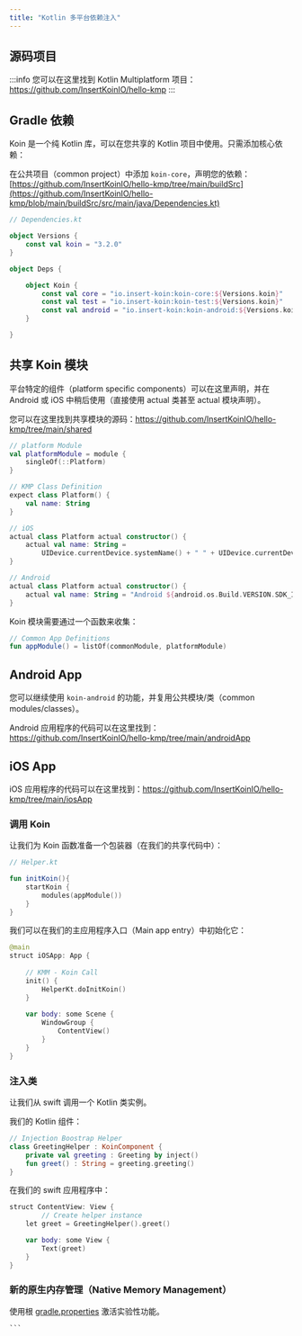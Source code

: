 ```yaml
---
title: "Kotlin 多平台依赖注入"
---
```

## 源码项目

:::info
您可以在这里找到 Kotlin Multiplatform 项目：https://github.com/InsertKoinIO/hello-kmp
:::

## Gradle 依赖

Koin 是一个纯 Kotlin 库，可以在您共享的 Kotlin 项目中使用。只需添加核心依赖：

在公共项目（common project）中添加 `koin-core`，声明您的依赖：[https://github.com/InsertKoinIO/hello-kmp/tree/main/buildSrc](https://github.com/InsertKoinIO/hello-kmp/blob/main/buildSrc/src/main/java/Dependencies.kt)

```kotlin
// Dependencies.kt

object Versions {
    const val koin = "3.2.0"
}

object Deps {

    object Koin {
        const val core = "io.insert-koin:koin-core:${Versions.koin}"
        const val test = "io.insert-koin:koin-test:${Versions.koin}"
        const val android = "io.insert-koin:koin-android:${Versions.koin}"
    }

}
```

## 共享 Koin 模块

平台特定的组件（platform specific components）可以在这里声明，并在 Android 或 iOS 中稍后使用（直接使用 actual 类甚至 actual 模块声明）。

您可以在这里找到共享模块的源码：https://github.com/InsertKoinIO/hello-kmp/tree/main/shared

```kotlin
// platform Module
val platformModule = module {
    singleOf(::Platform)
}

// KMP Class Definition
expect class Platform() {
    val name: String
}

// iOS
actual class Platform actual constructor() {
    actual val name: String =
        UIDevice.currentDevice.systemName() + " " + UIDevice.currentDevice.systemVersion
}

// Android
actual class Platform actual constructor() {
    actual val name: String = "Android ${android.os.Build.VERSION.SDK_INT}"
}
```

Koin 模块需要通过一个函数来收集：

```kotlin
// Common App Definitions
fun appModule() = listOf(commonModule, platformModule)
```

## Android App

您可以继续使用 `koin-android` 的功能，并复用公共模块/类（common modules/classes）。

Android 应用程序的代码可以在这里找到：https://github.com/InsertKoinIO/hello-kmp/tree/main/androidApp

## iOS App

iOS 应用程序的代码可以在这里找到：https://github.com/InsertKoinIO/hello-kmp/tree/main/iosApp

### 调用 Koin

让我们为 Koin 函数准备一个包装器（在我们的共享代码中）：

```kotlin
// Helper.kt

fun initKoin(){
    startKoin {
        modules(appModule())
    }
}
```

我们可以在我们的主应用程序入口（Main app entry）中初始化它：

```kotlin
@main
struct iOSApp: App {
    
    // KMM - Koin Call
    init() {
        HelperKt.doInitKoin()
    }
    
    var body: some Scene {
        WindowGroup {
            ContentView()
        }
    }
}
```

### 注入类

让我们从 swift 调用一个 Kotlin 类实例。

我们的 Kotlin 组件：

```kotlin
// Injection Boostrap Helper
class GreetingHelper : KoinComponent {
    private val greeting : Greeting by inject()
    fun greet() : String = greeting.greeting()
}
```

在我们的 swift 应用程序中：

```kotlin
struct ContentView: View {
        // Create helper instance
    let greet = GreetingHelper().greet()

    var body: some View {
        Text(greet)
    }
}
```

### 新的原生内存管理（Native Memory Management）

使用根 [gradle.properties](https://kotlinlang.org/docs/native-memory-manager.html) 激活实验性功能。

    ```